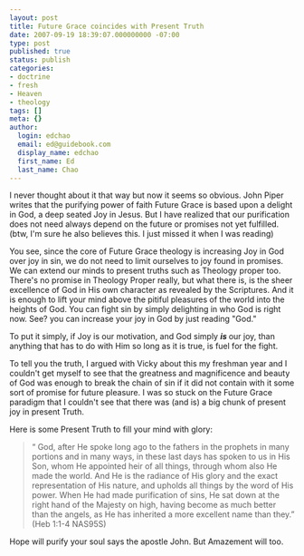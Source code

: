 ```yaml
---
layout: post
title: Future Grace coincides with Present Truth
date: 2007-09-19 18:39:07.000000000 -07:00
type: post
published: true
status: publish
categories:
- doctrine
- fresh
- Heaven
- theology
tags: []
meta: {}
author:
  login: edchao
  email: ed@guidebook.com
  display_name: edchao
  first_name: Ed
  last_name: Chao
---
```

<p> I never thought about it that way but now it seems so obvious.  John Piper writes that the purifying power of faith Future Grace is based upon a delight in God, a deep seated Joy in Jesus.  But I have realized that our purification does not need always depend on the future or promises not yet fulfilled.  (btw, I'm sure he also believes this. I just missed it when I was reading)</p>
<p>You see, since the core of Future Grace theology is increasing Joy in God over joy in sin, we do not need to limit ourselves to joy found in promises.  We can extend our minds to present truths such as Theology proper too.  There's no promise in Theology Proper really, but what there is, is the sheer excellence of God in His own character as revealed by the Scriptures. And it is enough to lift your mind above the pitiful pleasures of the world into the heights of God.  You can fight sin by simply delighting in who God is right now.  See? you can increase your joy in God by just reading "God."</p>
<p>To put it simply, if Joy is our motivation, and God simply <b><i>is</i> </b>our joy, than anything that has to do with Him so long as it is true, is fuel for the fight.</p>
<p>To tell you the truth, I argued with Vicky about this my freshman year and I couldn't get myself to see that the greatness and magnificence and beauty of God was enough to break the chain of sin if it did not contain with it some sort of promise for future pleasure.  I was so stuck on the Future Grace paradigm that I couldn't see that there was (and is) a big chunk of present joy in present Truth.</p>
<p>Here is some Present Truth to fill your mind with glory:</p>
<blockquote><p>“   God, after He spoke long ago to the fathers in the prophets in many portions and in many ways, in these last days has spoken to us in His Son, whom He appointed heir of all things, through whom also He made the world. And He is the radiance of His glory and the exact representation of His nature, and upholds all things by the word of His power. When He had made purification of sins, He sat down at the right hand of the Majesty on high, having become as much better than the angels, as He has inherited a more excellent name than they.”<br />
(Heb 1:1-4 NAS95S)</p></blockquote>
<p>Hope will purify your soul says the apostle John.  But Amazement will too.</p>

